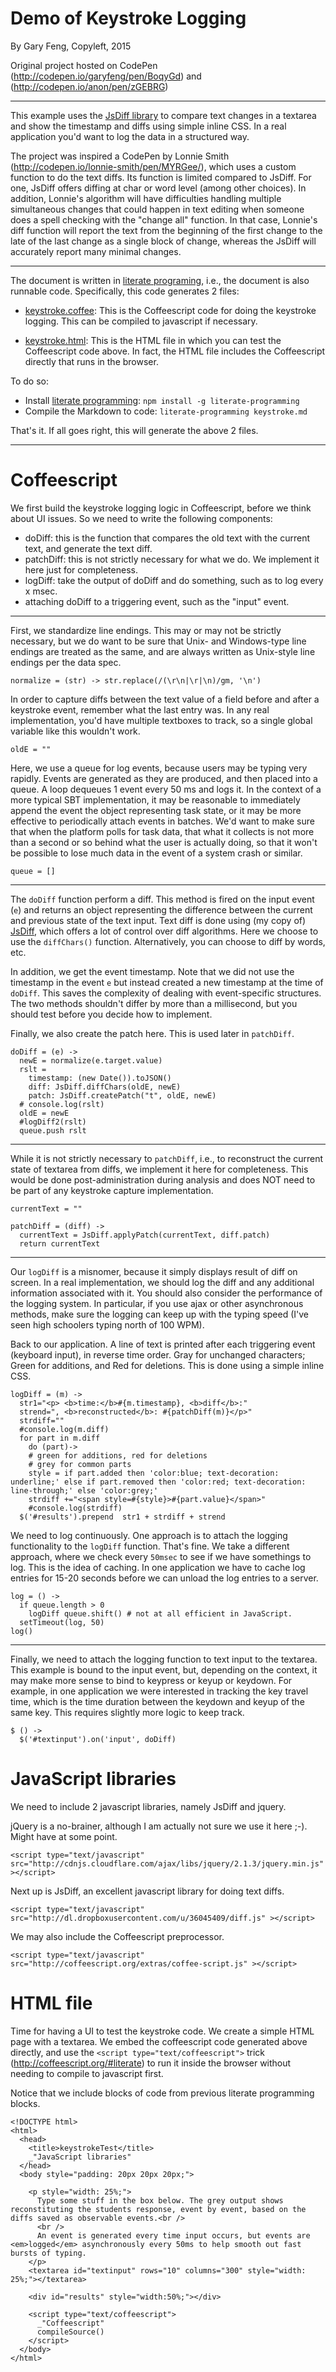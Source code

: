 
# Demo of Keystroke Logging

By Gary Feng, Copyleft, 2015

Original project hosted on CodePen (http://codepen.io/garyfeng/pen/BoqyGd) and (http://codepen.io/anon/pen/zGEBRG)

----
This example uses the [JsDiff library](https://github.com/kpdecker/jsdiff) to compare text changes in a textarea and show the timestamp and diffs using simple inline CSS. In a real application you'd want to log the data in a structured way.

The project was inspired a CodePen by Lonnie Smith (http://codepen.io/lonnie-smith/pen/MYRGee/), which uses a custom function to do the text diffs. Its function is limited compared to JsDiff. For one, JsDiff offers diffing at char or word level (among other choices). In addition, Lonnie's algorithm will have difficulties handling multiple simultaneous changes that could happen in text editing when someone does a spell checking with the "change all" function. In that case, Lonnie's diff function will report the text from the beginning of the first change to the late of the last change as a single block of change, whereas the JsDiff will accurately report many minimal changes.

----

The document is written in [literate programing](http://www.literateprogramming.com/), i.e., the document is also runnable code. Specifically, this code generates 2 files:

* [keystroke.coffee](#coffeescript "save:"): This is the Coffeescript code for doing the keystroke logging. This can be compiled to javascript if necessary.

* [keystroke.html](#html-file "save:"): This is the HTML file in which you can test the Coffeescript code above. In fact, the HTML file includes the Coffeescript directly that runs in the browser.

To do so:

* Install [literate programming](https://github.com/jostylr/literate-programming): `npm install -g literate-programming`
* Compile the Markdown to code: `literate-programming keystroke.md`

That's it. If all goes right, this will generate the above 2 files.

----

# Coffeescript

We first build the keystroke logging logic in Coffeescript, before we think about UI issues.
So we need to write the following components:

* doDiff: this is the function that compares the old text with the current text, and generate the text diff.
* patchDiff: this is not strictly necessary for what we do. We implement it here just for completeness.
* logDiff: take the output of doDiff and do something, such as to log every x msec.
* attaching doDiff to a triggering event, such as the "input" event.

----

First, we standardize line endings. This may or may not be strictly necessary, but we do want to be sure that Unix- and Windows-type line endings are treated as the same, and are always written as Unix-style line endings per the data spec.


    normalize = (str) -> str.replace(/(\r\n|\r|\n)/gm, '\n')

In order to capture diffs between the text value of a field before and after a keystroke event, remember what the last entry was. In any real implementation, you'd have multiple textboxes to track, so a single global variable like this wouldn't work.

    oldE = ""

Here, we use a queue for log events, because users may be typing very rapidly. Events are generated as they are produced, and then placed into a queue. A loop dequeues 1 event every 50 ms and logs it. In the context of a more typical SBT implementation, it may be reasonable to immediately append the event the object representing task state, or it may be more effective to periodically attach events in batches. We'd want to make sure that when the platform polls for task data, that what it collects is not more than a second or so behind what the user is actually doing, so that it won't be possible to lose much data in the event of a system crash or similar.

    queue = []

----

The `doDiff` function perform a diff. This method is fired on the input event (`e`) and returns an object representing the difference between the current and previous state of the text input. Text diff is done using (my copy of) [JsDiff](http://dl.dropboxusercontent.com/u/36045409/diff.js), which offers a lot of control over diff algorithms. Here we choose to use the `diffChars()` function. Alternatively, you can choose to diff by words, etc.

In addition, we get the event timestamp. Note that we did not use the timestamp in the event `e` but instead created a new timestamp at the time of `doDiff`. This saves the complexity of dealing with event-specific structures. The two methods shouldn't differ by more than a millisecond, but you should test before you decide how to implement.

Finally, we also create the patch here. This is used later in `patchDiff`.

    doDiff = (e) ->
      newE = normalize(e.target.value)
      rslt =
        timestamp: (new Date()).toJSON()
        diff: JsDiff.diffChars(oldE, newE)
        patch: JsDiff.createPatch("t", oldE, newE)
      # console.log(rslt)
      oldE = newE
      #logDiff2(rslt)
      queue.push rslt


----

While it is not strictly necessary to `patchDiff`, i.e., to reconstruct the current state of textarea from diffs, we implement it here for completeness. This would be done post-administration during analysis and does NOT need to be part of any keystroke capture implementation.

    currentText = ""

    patchDiff = (diff) ->
      currentText = JsDiff.applyPatch(currentText, diff.patch)
      return currentText

----

Our `logDiff` is a misnomer, because it simply displays result of diff on screen. In a real implementation, we should log the diff and any additional information associated with it. You should also consider the performance of the logging system. In particular, if you use ajax or other asynchronous methods, make sure the logging can keep up with the typing speed (I've seen high schoolers typing north of 100 WPM).

Back to our application. A line of text is printed after each triggering event (keyboard input), in reverse time order. Gray for unchanged characters; Green for additions, and Red for deletions. This is done using a simple inline CSS.

    logDiff = (m) ->
      str1="<p> <b>time:</b>#{m.timestamp}, <b>diff</b>:"
      strend=", <b>reconstructed</b>: #{patchDiff(m)}</p>"
      strdiff=""
      #console.log(m.diff)
      for part in m.diff
        do (part)->
        # green for additions, red for deletions
        # grey for common parts
        style = if part.added then 'color:blue; text-decoration: underline;' else if part.removed then 'color:red; text-decoration: line-through;' else 'color:grey;'
        strdiff +="<span style=#{style}>#{part.value}</span>"
        #console.log(strdiff)
      $('#results').prepend  str1 + strdiff + strend

We need to log continuously. One approach is to attach the logging functionality to the `logDiff` function. That's fine. We take a different approach, where we check every `50msec` to see if we have somethings to log. This is the idea of caching. In one application we have to cache log entries for 15-20 seconds before we can unload the log entries to a server.

    log = () ->
      if queue.length > 0
        logDiff queue.shift() # not at all efficient in JavaScript.
      setTimeout(log, 50)
    log()

----

Finally, we need to attach the logging function to text input to the textarea. This example is bound to the input event, but, depending on the context, it may make more sense to bind to keypress or keyup or keydown.
For example, in one application we were interested in tracking the key travel time, which is the time duration between the keydown and keyup of the same key. This requires slightly more logic to keep track.

    $ () ->
      $('#textinput').on('input', doDiff)


# JavaScript libraries

We need to include 2 javascript libraries, namely JsDiff and jquery.

jQuery is a no-brainer, although I am actually not sure we use it here ;-).
Might have at some point.

    <script type="text/javascript" src="http://cdnjs.cloudflare.com/ajax/libs/jquery/2.1.3/jquery.min.js" ></script>

Next up is JsDiff, an excellent javascript library for doing text diffs.

    <script type="text/javascript" src="http://dl.dropboxusercontent.com/u/36045409/diff.js" ></script>

We may also include the Coffeescript preprocessor.

    <script type="text/javascript" src="http://coffeescript.org/extras/coffee-script.js" ></script>

# HTML file

Time for having a UI to test the keystroke code. We create a simple HTML page with a textarea. We embed the coffeescript code generated above directly, and use the `<script type="text/coffeescript">` trick (http://coffeescript.org/#literate) to run it inside the browser without needing to compile to javascript first.

Notice that we include blocks of code from previous literate programming blocks.

    <!DOCTYPE html>
    <html>
      <head>
        <title>keystrokeTest</title>
        _"JavaScript libraries"
      </head>
      <body style="padding: 20px 20px 20px;">

        <p style="width: 25%;">
          Type some stuff in the box below. The grey output shows reconstituting the students response, event by event, based on the diffs saved as observable events.<br />
          <br />
          An event is generated every time input occurs, but events are <em>logged</em> asynchronously every 50ms to help smooth out fast bursts of typing.
        </p>
        <textarea id="textinput" rows="10" columns="300" style="width: 25%;"></textarea>

        <div id="results" style="width:50%;"></div>

        <script type="text/coffeescript">
          _"Coffeescript"
          compileSource()
        </script>
      </body>
    </html>
